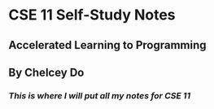 # CSE 11 Self-Study Notes
## Accelerated Learning to Programming
## By Chelcey Do

### *This is where I will put all my notes for CSE 11*
